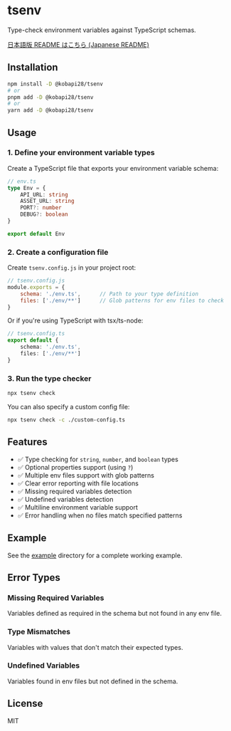 # tsenv

Type-check environment variables against TypeScript schemas.

[日本語版 README はこちら (Japanese README)](./README.ja.md)

## Installation

```bash
npm install -D @kobapi28/tsenv
# or
pnpm add -D @kobapi28/tsenv
# or
yarn add -D @kobapi28/tsenv
```

## Usage

### 1. Define your environment variable types

Create a TypeScript file that exports your environment variable schema:

```typescript
// env.ts
type Env = {
    API_URL: string
    ASSET_URL: string
    PORT?: number
    DEBUG?: boolean
}

export default Env
```

### 2. Create a configuration file

Create `tsenv.config.js` in your project root:

```javascript
// tsenv.config.js
module.exports = {
    schema: './env.ts',      // Path to your type definition
    files: ['./env/**']      // Glob patterns for env files to check
}
```

Or if you're using TypeScript with tsx/ts-node:

```typescript
// tsenv.config.ts
export default {
    schema: './env.ts',
    files: ['./env/**']
}
```

### 3. Run the type checker

```bash
npx tsenv check
```

You can also specify a custom config file:

```bash
npx tsenv check -c ./custom-config.ts
```

## Features

- ✅ Type checking for `string`, `number`, and `boolean` types
- ✅ Optional properties support (using `?`)
- ✅ Multiple env files support with glob patterns
- ✅ Clear error reporting with file locations
- ✅ Missing required variables detection
- ✅ Undefined variables detection
- ✅ Multiline environment variable support
- ✅ Error handling when no files match specified patterns

## Example

See the [example](./example) directory for a complete working example.

## Error Types

### Missing Required Variables
Variables defined as required in the schema but not found in any env file.

### Type Mismatches
Variables with values that don't match their expected types.

### Undefined Variables
Variables found in env files but not defined in the schema.

## License

MIT